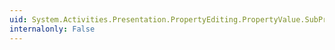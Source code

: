 ```yaml
---
uid: System.Activities.Presentation.PropertyEditing.PropertyValue.SubPropertyChanged
internalonly: False
---
```

